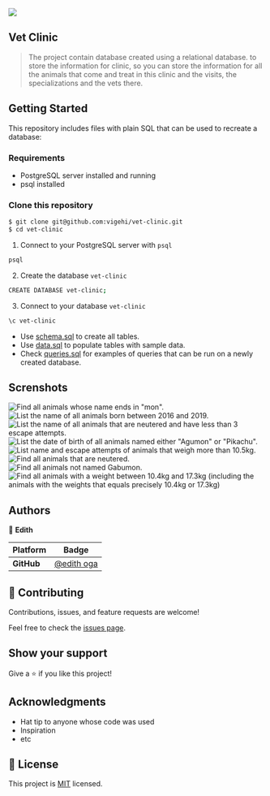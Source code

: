 
![](https://img.shields.io/static/v1?label=BY&message=edithoga&color=blue)

## Vet Clinic 

> The project contain database created using a relational database. to store the information for clinic, so you can store the information for all the animals that come and treat in this clinic and the visits, the specializations and the vets there. 

## Getting Started

This repository includes files with plain SQL that can be used to recreate a database:

### Requirements
- PostgreSQL server installed and running
- psql installed

### Clone this repository

```bash
$ git clone git@github.com:vigehi/vet-clinic.git
$ cd vet-clinic
```
1. Connect to your PostgreSQL server with `psql`
```bash
psql
```
2. Create the database `vet-clinic`
```bash
CREATE DATABASE vet-clinic;
```
3. Connect to your database `vet-clinic`
```bash
\c vet-clinic
```

- Use [schema.sql](./schema.sql) to create all tables.
- Use [data.sql](./data.sql) to populate tables with sample data.
- Check [queries.sql](./queries.sql) for examples of queries that can be run on a newly created database.

## Screnshots

![Find all animals whose name ends in "mon".](/images/mon.png)
![List the name of all animals born between 2016 and 2019.](/images/dob.png)
![List the name of all animals that are neutered and have less than 3 escape attempts.](/images/att.png)
![List the date of birth of all animals named either "Agumon" or "Pikachu".](/images/two.png)
![List name and escape attempts of animals that weigh more than 10.5kg.](/images/kg.png)
![Find all animals that are neutered.](/images/true.png)
![Find all animals not named Gabumon.](/images/gabu.png)
![Find all animals with a weight between 10.4kg and 17.3kg (including the animals with the weights that equals precisely 10.4kg or 17.3kg)](/images/last.png)

## Authors

👤 **Edith**

 Platform | Badge |
 --- | --- |
 **GitHub**  | [@edith oga](https://github.com/vigehi)


## 🤝 Contributing

Contributions, issues, and feature requests are welcome!

Feel free to check the [issues page](../../issues/).

## Show your support

Give a ⭐️ if you like this project!

## Acknowledgments

- Hat tip to anyone whose code was used
- Inspiration
- etc

## 📝 License

This project is [MIT](./MIT.md) licensed.
